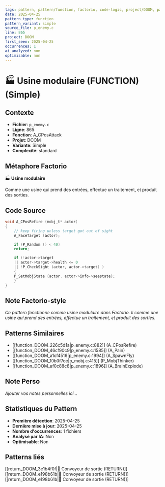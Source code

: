 ```yaml
---
tags: pattern, pattern/function, factorio, code-logic, project/DOOM, pattern/variant/simple
date: 2025-04-25
pattern_type: function
pattern_variant: simple
source_file: p_enemy.c
line: 865
project: DOOM
first_seen: 2025-04-25
occurrences: 1
ai_analyzed: non
optimizable: non
---
```


# 🏭 Usine modulaire (FUNCTION) (Simple)

## Contexte
- **Fichier**: `p_enemy.c`
- **Ligne**: 865
- **Fonction**: A_CPosAttack
- **Projet**: DOOM
- **Variante**: Simple
- **Complexité**: standard

## Métaphore Factorio
🏭 **Usine modulaire**

Comme une usine qui prend des entrées, effectue un traitement, et produit des sorties.

## Code Source
```c
void A_CPosRefire (mobj_t* actor)
{	
    // keep firing unless target got out of sight
    A_FaceTarget (actor);

    if (P_Random () < 40)
	return;

    if (!actor->target
	|| actor->target->health <= 0
	|| !P_CheckSight (actor, actor->target) )
    {
	P_SetMobjState (actor, actor->info->seestate);
    }
}
```

## Note Factorio-style
*Ce pattern fonctionne comme usine modulaire dans Factorio. Il comme une usine qui prend des entrées, effectue un traitement, et produit des sorties.*

## Patterns Similaires
- [[function_DOOM_226c5d1a|p_enemy.c:882]] (A_CPosRefire)
- [[function_DOOM_46cf90c9|p_enemy.c:1585]] (A_Pain)
- [[function_DOOM_a1cf4516|p_enemy.c:1994]] (A_SpawnFly)
- [[function_DOOM_10b0f7ce|p_mobj.c:415]] (P_MobjThinker)
- [[function_DOOM_af0c88c8|p_enemy.c:1896]] (A_BrainExplode)

## Note Perso
*Ajouter vos notes personnelles ici...*

## Statistiques du Pattern
- **Première détection**: 2025-04-25
- **Dernière mise à jour**: 2025-04-25
- **Nombre d'occurrences**: 1 fichiers
- **Analysé par IA**: Non
- **Optimisable**: Non

## Patterns liés
[[return_DOOM_3e1b4f0f|🚚 Convoyeur de sortie (RETURN)]]
[[return_DOOM_e198b61b|🚚 Convoyeur de sortie (RETURN)]]
[[return_DOOM_e198b61b|🚚 Convoyeur de sortie (RETURN)]]
